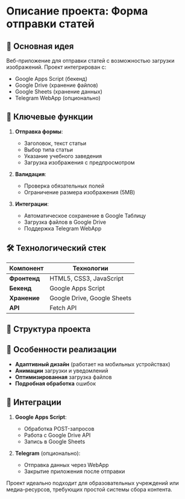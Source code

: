 # Описание проекта: Форма отправки статей

## 📌 Основная идея
Веб-приложение для отправки статей с возможностью загрузки изображений. Проект интегрирован с:
- Google Apps Script (бекенд)
- Google Drive (хранение файлов)
- Google Sheets (хранение данных)
- Telegram WebApp (опционально)

## 🌟 Ключевые функции
1. **Отправка формы**:
   - Заголовок, текст статьи
   - Выбор типа статьи
   - Указание учебного заведения
   - Загрузка изображения с предпросмотром

2. **Валидация**:
   - Проверка обязательных полей
   - Ограничение размера изображения (5MB)

3. **Интеграции**:
   - Автоматическое сохранение в Google Таблицу
   - Загрузка файлов в Google Drive
   - Поддержка Telegram WebApp

## 🛠 Технологический стек
| Компонент       | Технологии                  |
|----------------|----------------------------|
| **Фронтенд**   | HTML5, CSS3, JavaScript     |
| **Бекенд**     | Google Apps Script          |
| **Хранение**   | Google Drive, Google Sheets |
| **API**        | Fetch API                   |

## 📂 Структура проекта
## 🚀 Особенности реализации
- **Адаптивный дизайн** (работает на мобильных устройствах)
- **Анимации** загрузки и уведомлений
- **Оптимизированная** загрузка файлов
- **Подробная обработка** ошибок

## 🔗 Интеграции
1. **Google Apps Script**:
   - Обработка POST-запросов
   - Работа с Google Drive API
   - Запись в Google Sheets

2. **Telegram** (опционально):
   - Отправка данных через WebApp
   - Закрытие приложения после отправки

Проект идеально подходит для образовательных учреждений или медиа-ресурсов, требующих простой системы сбора контента.
